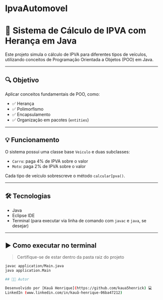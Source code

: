 # IpvaAutomovel
# 🚗 Sistema de Cálculo de IPVA com Herança em Java

Este projeto simula o cálculo de IPVA para diferentes tipos de veículos, utilizando conceitos de Programação Orientada a Objetos (POO) em Java.

---

## 🔍 Objetivo

Aplicar conceitos fundamentais de POO, como:

- ✅ Herança
- ✅ Polimorfismo
- ✅ Encapsulamento
- ✅ Organização em pacotes (`entities`)

---

## 💡 Funcionamento

O sistema possui uma classe base `Veiculo` e duas subclasses:

- `Carro`: paga 4% de IPVA sobre o valor
- `Moto`: paga 2% de IPVA sobre o valor

Cada tipo de veículo sobrescreve o método `calcularIpva()`.

---

## 🛠️ Tecnologias

- Java
- Eclipse IDE
- Terminal (para executar via linha de comando com `javac` e `java`, se desejar)

---

## ▶️ Como executar no terminal

> Certifique-se de estar dentro da pasta raiz do projeto

```bash
javac application/Main.java
java application.Main

## 🧑‍💻 Autor

Desenvolvido por [Kauã Henrique](https://github.com/kaua5henrick) 💻
LinkedIn (www.linkedin.com/in/kauã-henrique-06ba47212)
